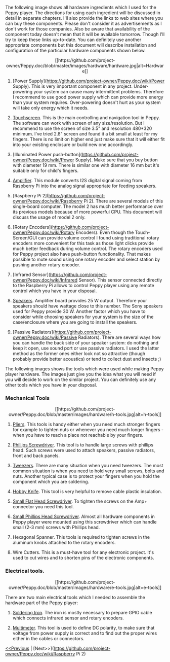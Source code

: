 The following image shows all hardware ingredients which I used for the Peppy player. The directions for using each ingredient will be discussed in detail in separate chapters. I'll also provide the links to web sites where you can buy these components. Please don't consider it as advertisements as I don't work for those companies. Also be aware that availability of the component today doesn't mean that it will be available tomorrow. Though I'll try to keep these links up-to-date. You can definitely use another appropriate components but this document will describe installation and configuration of the particular hardware components shown below.

<p align="center">
[[https://github.com/project-owner/Peppy.doc/blob/master/images/hardware/hardware.jpg|alt=Hardware]]
</p>

1. [Power Supply](https://github.com/project-owner/Peppy.doc/wiki/Power Supply). This is very important component in any project. Under-powering your system can cause many intermittent problems. Therefore I recommend to use good power supply which can provide more energy than your system requires. Over-powering doesn't hurt as your system will take only energy which it needs.

2. [Touchscreen](https://github.com/project-owner/Peppy.doc/wiki/Touchscreen). This is the main controlling and navigation tool in Peppy. The software can work with screen of any size/resolution. But I recommend to use the screen of size 3.5" and resolution 480*320 minimum. I've tried 2.8" screen and found it a bit small at least for my fingers. There is no limit on higher end just make sure that it will either fit into your existing enclosure or build new one accordingly.

3. [Illuminated Power push-button](https://github.com/project-owner/Peppy.doc/wiki/Power Supply). Make sure that you buy button with diameter 19 mm. There is similar one with diameter 16 mm but it's suitable only for child's fingers.

4. [Amplifier](https://github.com/project-owner/Peppy.doc/wiki/Amplifier). This module converts I2S digital signal coming from Raspberry Pi into the analog signal appropriate for feeding speakers.

5. [Raspberry Pi 2](https://github.com/project-owner/Peppy.doc/wiki/Raspberry Pi 2). There are several models of this single-board computer. The model 2 has much better performance over its previous models because of more powerful CPU. This document will discuss the usage of model 2 only.

6. [Rotary Encoders](https://github.com/project-owner/Peppy.doc/wiki/Rotary Encoders). Even though the Touch-Screen/GUI can provide volume control I found using traditional rotary encoders more convenient for this task as those light clicks provide much better feedback during volume control. The rotary encoders used for Peppy project also have push-button functionality. That makes possible to mute sound using one rotary encoder and select station by pushing another rotary encoder.

7. [Infrared Sensor](https://github.com/project-owner/Peppy.doc/wiki/Infrared Sensor). This sensor connected directly to the Raspberry Pi allows to control Peppy player using any remote control which you have in your disposal.

8. [Speakers](https://github.com/project-owner/Peppy.doc/wiki/Speakers). Amplifier board provides 25 W output. Therefore your speakers should have wattage close to this number. The Sony speakers used for Peppy provide 30 W. Another factor which you have to consider while choosing speakers for your system is the size of the case/enclosure where you are going to install the speakers.

9. [Passive Radiators](https://github.com/project-owner/Peppy.doc/wiki/Passive Radiators). There are several ways how you can handle the back side of your speaker system: do nothing and keep it open, use sound port or use passive radiators. I used the latter method as the former ones either look not so attractive (though probably provide better acoustics) or tend to collect dust and insects ;)

The following images shows the tools which were used while making Peppy player hardware. The images just give you the idea what you will need if you will decide to work on the similar project. You can definitely use any other tools which you have in your disposal.

### Mechanical Tools
<p align="center">
[[https://github.com/project-owner/Peppy.doc/blob/master/images/hardware/h-tools.jpg|alt=h-tools]]
</p>

1. [Pliers](http://www.amazon.com/gp/product/B007HGNRQ4). This tools is handy either when you need much stronger fingers for example to tighten nuts or whenever you need much longer fingers - when you have to reach a place not reachable by your fingers.

2. [Phillips Screwdriver](http://www.amazon.com/gp/product/B000XDNSQ2). This tool is to handle large screws with phillips head. Such screws were used to attach speakers, passive radiators, front and back panels.

3. [Tweezers](http://www.amazon.com/Woodstock-D3288-Tweezer-Set-6-Piece/dp/B001N1FR3A). There are many situation when you need tweezers. The most common situation is when you need to hold very small screws, bolts and nuts. Another typical case is to protect your fingers when you hold the component which you are soldering.

4. [Hobby Knife](http://www.amazon.com/Xacto-X5282-Basic-Knife-Set/dp/B00004Z2UB). This tool is very helpful to remove cable plastic insulation.

5. [Small Flat Head Screwdriver](http://www.amazon.com/Stanley-66-039-Jewelers-Precision-Screwdriver/dp/B00002X29G). To tighten the screws on the Amp+ connector you need this tool.

6. [Small Phillips Head Screwdriver](http://www.amazon.com/Stanley-66-039-Jewelers-Precision-Screwdriver/dp/B00002X29G). Almost all hardware components in Peppy player were mounted using this screwdriver which can handle small (2-3 mm) screws with Phillips head.

7. Hexagonal Spanner. This tools is required to tighten screws in the aluminum knobs attached to the rotary encoders.

8. Wire Cutters. This is a must-have tool for any electronic project. It's used to cut wires and to shorten pins of the electronic components.

### Electrical tools.
<p align="center">
[[https://github.com/project-owner/Peppy.doc/blob/master/images/hardware/e-tools.jpg|alt=e-tools]]
</p>

There are two main electrical tools which I needed to assemble the hardware part of the Peppy player:

1. [Soldering Iron](http://www.amazon.com/gp/product/B000AS28UC). The iron is mostly necessary to prepare GPIO cable which connects infrared sensor and rotary encoders. 

2. [Multimeter](http://www.ebay.com/itm/LCD-Display-Digital-Ammeter-Voltmeter-Ohmmeter-Capacimeter-Multitester-w-Lead-/321883656749). This tool is used to define DC polarity, to make sure that voltage from power supply is correct and to find out the proper wires either in the cables or connectors.

[<<Previous](https://github.com/project-owner/Peppy.doc/wiki/Home) | [Next>>](https://github.com/project-owner/Peppy.doc/wiki/Raspberry Pi 2)